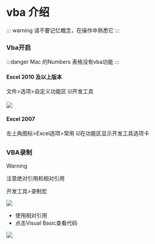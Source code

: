 # vba 介绍

::: warning
请不要记忆概念，在操作中熟悉它
:::

### Vba开启

:::danger
Mac 的Numbers 表格没有vba功能
:::

#### Excel 2010 及以上版本

文件>选项>自定义功能区 ☑️开发工具

![](/excel/FC8710C3-F644-4B70-A4CC-E58DEEAB9CDA.jpeg)

#### Excel 2007

左上角图标>Excel选项>常用 ☑️在功能区显示开发工具选项卡

### VBA录制

> [!warning]
>
> 注意绝对引用和相对引用

开发工具>录制宏

![](/excel/A78AFAE8-7BE5-4D86-8E9F-CB3146B3AF64_4_5005_c.jpeg)

- 使用相对引用
- 点击Visual Basic查看代码

![](/excel/BA28A681-F09E-454A-B3E3-F9EF49394396.jpeg)